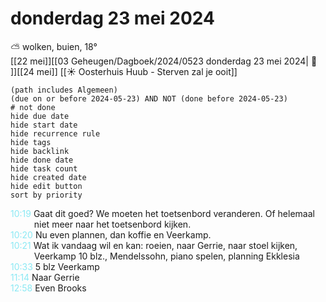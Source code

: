 # donderdag 23 mei 2024

⛅ wolken, buien, 18°<br>[[22 mei]][[03 Geheugen/Dagboek/2024/0523 donderdag 23 mei 2024| 📓 ]][[24 mei]]
[[☀️ Oosterhuis Huub - Sterven zal je ooit]]
```tasks
(path includes Algemeen)
(due on or before 2024-05-23) AND NOT (done before 2024-05-23)
# not done
hide due date
hide start date
hide recurrence rule
hide tags
hide backlink
hide done date
hide task count
hide created date
hide edit button
sort by priority 
```
<p style="padding-left: 2.7em; text-indent: -2.7em; margin: 0"><font color=#8be9f4>10:19</font>  Gaat dit goed? We moeten het toetsenbord veranderen. Of helemaal niet meer naar het toetsenbord kijken.  </p>   
<p style="padding-left: 2.7em; text-indent: -2.7em; margin: 0"><font color=#8be9f4>10:20</font>  Nu even plannen, dan koffie en Veerkamp.  </p>   
<p style="padding-left: 2.7em; text-indent: -2.7em; margin: 0"><font color=#8be9f4>10:21</font>  Wat ik vandaag wil en kan: roeien, naar Gerrie, naar stoel kijken, Veerkamp 10 blz., Mendelssohn, piano spelen, planning Ekklesia </p>   
<p style="padding-left: 2.7em; text-indent: -2.7em; margin: 0"><font color=#8be9f4>10:33</font>  5 blz Veerkamp </p>   
<p style="padding-left: 2.7em; text-indent: -2.7em; margin: 0"><font color=#8be9f4>11:14</font>  Naar Gerrie </p>   
<p style="padding-left: 2.7em; text-indent: -2.7em; margin: 0;"><font color=#8be9f3>12:58  </font>  Even Brooks </p>   